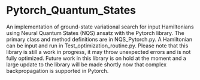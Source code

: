 # Pytorch_Quantum_States

An implementation of ground-state variational search for input Hamiltonians using Neural Quantum States (NQS) ansatz with the Pytorch library. The primary class and method definitions are in NQS_Pytorch.py. A Hamiltonian can be input and run in Test_optimization_routine.py. Please note that this library is still a work in progress, it may throw unexpected errors and is not fully optimized. Future work in this library is on hold at the moment and a large update to the library will be made shortly now that complex backpropagation is supported in Pytorch.

